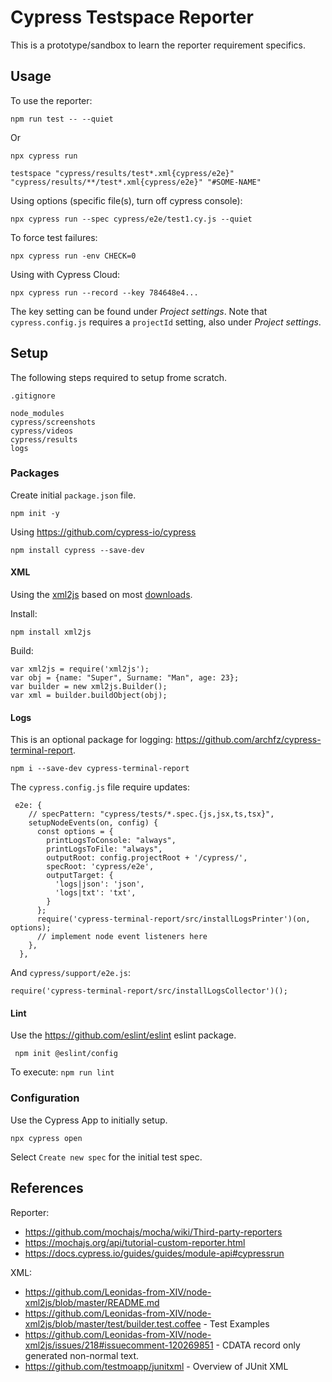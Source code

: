 # Cypress Testspace Reporter
This is a prototype/sandbox to learn the reporter requirement specifics.

## Usage
To use the reporter:

```
npm run test -- --quiet
```
Or
```
npx cypress run
```

```
testspace "cypress/results/test*.xml{cypress/e2e}" "cypress/results/**/test*.xml{cypress/e2e}" "#SOME-NAME"
```

Using options (specific file(s), turn off cypress console):

```
npx cypress run --spec cypress/e2e/test1.cy.js --quiet
```
To force test failures:

```
npx cypress run -env CHECK=0
```

Using with Cypress Cloud:
```
npx cypress run --record --key 784648e4...
```
The key setting can be found under *Project settings*. Note that `cypress.config.js` requires a `projectId` setting, also under *Project settings*.

## Setup
The following steps required to setup frome scratch.

`.gitignore`
```
node_modules
cypress/screenshots
cypress/videos
cypress/results
logs
```

### Packages
Create initial `package.json` file.
```
npm init -y
```
Using https://github.com/cypress-io/cypress
```
npm install cypress --save-dev
```

#### XML
Using the [xml2js](https://github.com/Leonidas-from-XIV/node-xml2js) based on most [downloads](https://npmtrends.com/fast-xml-parser-vs-xml-js-vs-xml-to-json-vs-xml2js-vs-xml2json).

Install:
```
npm install xml2js
```

Build:
```
var xml2js = require('xml2js');
var obj = {name: "Super", Surname: "Man", age: 23};
var builder = new xml2js.Builder();
var xml = builder.buildObject(obj);
```
#### Logs
This is an optional package for logging: https://github.com/archfz/cypress-terminal-report.

```
npm i --save-dev cypress-terminal-report
```

The `cypress.config.js` file require updates:

```
 e2e: {
    // specPattern: "cypress/tests/*.spec.{js,jsx,ts,tsx}",
    setupNodeEvents(on, config) {
      const options = {
        printLogsToConsole: "always",
        printLogsToFile: "always",
        outputRoot: config.projectRoot + '/cypress/',
        specRoot: 'cypress/e2e',
        outputTarget: {
          'logs|json': 'json',
          'logs|txt': 'txt',
        }
      };
      require('cypress-terminal-report/src/installLogsPrinter')(on, options);
      // implement node event listeners here
    },
  },
```

And `cypress/support/e2e.js`:
```
require('cypress-terminal-report/src/installLogsCollector')();
```

#### Lint
Use the https://github.com/eslint/eslint eslint package.

```
 npm init @eslint/config
 ```

To execute: `npm run lint`

### Configuration
Use the Cypress App to initially setup.

```
npx cypress open
```

Select `Create new spec` for the initial test spec.

## References

Reporter:
- https://github.com/mochajs/mocha/wiki/Third-party-reporters
- https://mochajs.org/api/tutorial-custom-reporter.html
- https://docs.cypress.io/guides/guides/module-api#cypressrun

XML:
- https://github.com/Leonidas-from-XIV/node-xml2js/blob/master/README.md
- https://github.com/Leonidas-from-XIV/node-xml2js/blob/master/test/builder.test.coffee - Test Examples
- https://github.com/Leonidas-from-XIV/node-xml2js/issues/218#issuecomment-120269851 - CDATA record only generated non-normal text.
- https://github.com/testmoapp/junitxml - Overview of JUnit XML